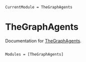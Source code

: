 ```@meta
CurrentModule = TheGraphAgents
```

# TheGraphAgents

Documentation for [TheGraphAgents](https://github.com/semiotic-ai/TheGraphAgents.jl).

```@index
```

```@autodocs
Modules = [TheGraphAgents]
```
